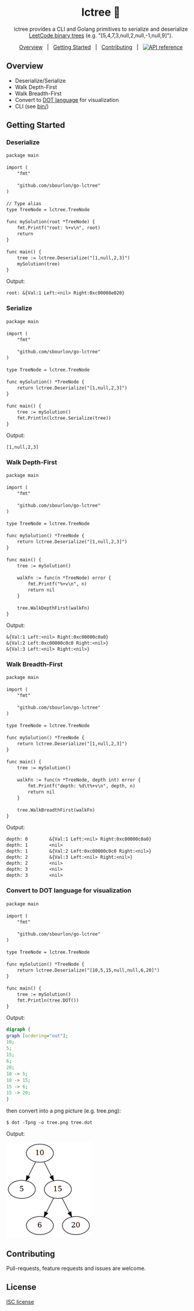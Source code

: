 <div align="center">

# lctree :seedling:

lctree provides a CLI and Golang primitives to serialize and deserialize [LeetCode binary trees](https://support.leetcode.com/hc/en-us/articles/360011883654-What-does-1-null-2-3-mean-in-binary-tree-representation) (e.g. "[5,4,7,3,null,2,null,-1,null,9]").

[Overview](#overview)&nbsp;&nbsp;&nbsp;|&nbsp;&nbsp;&nbsp;[Getting Started](#getting-started)&nbsp;&nbsp;&nbsp;|&nbsp;&nbsp;&nbsp;[Contributing](#contributing)&nbsp;&nbsp;&nbsp;|&nbsp;&nbsp;&nbsp;[![API reference](https://img.shields.io/badge/godoc-reference-5272B4)](https://pkg.go.dev/github.com/sbourlon/go-lctree?tab=doc)

</div>

## Overview
- Deserialize/Serialize
- Walk Depth-First
- Walk Breadth-First
- Convert to [DOT language](https://graphviz.gitlab.io/_pages/doc/info/lang.html) for visualization
- CLI (see [bin/](bin/))

## Getting Started
### Deserialize
```golang
package main

import (
	"fmt"

	"github.com/sbourlon/go-lctree"
)

// Type alias
type TreeNode = lctree.TreeNode

func mySolution(root *TreeNode) {
	fmt.Printf("root: %+v\n", root)
	return
}

func main() {
	tree := lctree.Deserialize("[1,null,2,3]")
	mySolution(tree)
}
```
Output:
```
root: &{Val:1 Left:<nil> Right:0xc00008e020}
```

### Serialize
```golang
package main

import (
	"fmt"

	"github.com/sbourlon/go-lctree"
)

type TreeNode = lctree.TreeNode

func mySolution() *TreeNode {
	return lctree.Deserialize("[1,null,2,3]")
}

func main() {
	tree := mySolution()
	fmt.Println(lctree.Serialize(tree))
}
```
Output:
```
[1,null,2,3]
```

### Walk Depth-First
```golang
package main

import (
	"fmt"

	"github.com/sbourlon/go-lctree"
)

type TreeNode = lctree.TreeNode

func mySolution() *TreeNode {
	return lctree.Deserialize("[1,null,2,3]")
}

func main() {
	tree := mySolution()

	walkFn := func(n *TreeNode) error {
		fmt.Printf("%+v\n", n)
		return nil
	}

	tree.WalkDepthFirst(walkFn)
}
```
Output:
```
&{Val:1 Left:<nil> Right:0xc00000c0a0}
&{Val:2 Left:0xc00000c0c0 Right:<nil>}
&{Val:3 Left:<nil> Right:<nil>}
```

### Walk Breadth-First
```golang
package main

import (
	"fmt"

	"github.com/sbourlon/go-lctree"
)

type TreeNode = lctree.TreeNode

func mySolution() *TreeNode {
	return lctree.Deserialize("[1,null,2,3]")
}

func main() {
	tree := mySolution()

	walkFn := func(n *TreeNode, depth int) error {
		fmt.Printf("depth: %d\t%+v\n", depth, n)
		return nil
	}

	tree.WalkBreadthFirst(walkFn)
}
```
Output:
```
depth: 0        &{Val:1 Left:<nil> Right:0xc00000c0a0}
depth: 1        <nil>
depth: 1        &{Val:2 Left:0xc00000c0c0 Right:<nil>}
depth: 2        &{Val:3 Left:<nil> Right:<nil>}
depth: 2        <nil>
depth: 3        <nil>
depth: 3        <nil>
```

### Convert to DOT language for visualization
```golang
package main

import (
	"fmt"

	"github.com/sbourlon/go-lctree"
)

type TreeNode = lctree.TreeNode

func mySolution() *TreeNode {
	return lctree.Deserialize("[10,5,15,null,null,6,20]")
}

func main() {
	tree := mySolution()
	fmt.Println(tree.DOT())
}
```
Output:
```dot
digraph {
graph [ordering="out"];
10;
5;
15;
6;
20;
10 -> 5;
10 -> 15;
15 -> 6;
15 -> 20;
}
```

then convert into a png picture (e.g. tree.png):
```
$ dot -Tpng -o tree.png tree.dot
```
Output:

![tree.png](img/tree.png "Tree PNG image from DOT")

## Contributing
Pull-requests, feature requests and issues are welcome.

## License
[ISC license](LICENSE.md)
